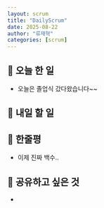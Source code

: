 ```yaml
---
layout: scrum
title: "DailyScrum"
date: 2025-08-22
author: "류재혁"
categories: [scrum]
---
```


## 📝 오늘 한 일
- 오늘은 졸업식 갔다왔습니다~~

## 🎯 내일 할 일


## 💭 한줄평
- 이제 진짜 백수..

## 🔗 공유하고 싶은 것
- 
